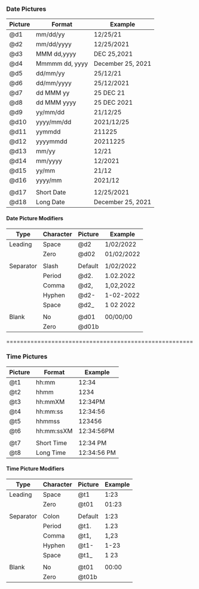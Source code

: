 ### Date Pictures

| Picture | Format   | Example |
| --      | --       | --      |
| @d1  | mm/dd/yy    | 12/25/21 |
| @d2  | mm/dd/yyyy  | 12/25/2021 |
| @d3  | MMM dd,yyyy | DEC 25,2021 |
| @d4  | Mmmmm dd, yyyy   | December 25, 2021 |
| @d5  | dd/mm/yy    | 25/12/21 |
| @d6  | dd/mm/yyyy  | 25/12/2021 |
| @d7  | dd MMM yy   | 25 DEC 21 |
| @d8  | dd MMM yyyy | 25 DEC 2021 |
| @d9  | yy/mm/dd    | 21/12/25 |
| @d10 | yyyy/mm/dd  | 2021/12/25 |
| @d11 | yymmdd      | 211225 |
| @d12 | yyyymmdd    | 20211225 |
| @d13 | mm/yy       | 12/21 |
| @d14 | mm/yyyy     | 12/2021 |
| @d15 | yy/mm       | 21/12 |
| @d16 | yyyy/mm     | 2021/12 |
| | | |
| @d17 | Short Date  | 12/25/2021 |
| @d18 | Long Date   | December 25, 2021 |

#### Date Picture Modifiers
| Type      | Character | Picture |  Example  |
| --        | --        | --      | -- |
| Leading   | Space     | @d2     |  1/02/2022   |
|           | Zero      | @d02    | 01/02/2022   |
|           |           |         |              |
| Separator | Slash 	  | Default |  1/02/2022   |
|           | Period 	  | @d2.    |  1.02.2022   |
|           | Comma 	  | @d2,    |  1,02,2022   |
|           | Hyphen 	  | @d2-    |  1-02-2022   |
|           | Space 	  | @d2_    |  1 02 2022   |
|           |           |         |              |
| Blank     | No        | @d01    | 00/00/00     |
|           | Zero      | @d01b   |              |

======================================================

### Time Pictures

| Picture | Format  | Example |
| --      | --      | --      |
| @t1 | hh:mm       | 12:34 |
| @t2 | hhmm        | 1234 |
| @t3 | hh:mmXM     | 12:34PM |
| @t4 | hh:mm:ss    | 12:34:56 |
| @t5 | hhmmss      | 123456 |
| @t6 | hh:mm:ssXM  | 12:34:56PM |
|     | | |
| @t7 | Short Time  | 12:34 PM |
| @t8 | Long Time   | 12:34:56 PM |

#### Time Picture Modifiers

| Type      | Character | Picture |  Example  |
| --        | --        | --      | -- |
| Leading   | Space     | @t1     |  1:23    |
|           | Zero      | @t01    | 01:23    |
|           |           |         |          |
| Separator | Colon 	  | Default |  1:23    |
|           | Period 	  | @t1.    |  1.23    |
|           | Comma 	  | @t1,    |  1,23    |
|           | Hyphen 	  | @t1-    |  1-23    |
|           | Space 	  | @t1_    |  1 23    |
|           |           |         |          |
| Blank     | No        | @t01    | 00:00    |
|           | Zero      | @t01b   |          |
